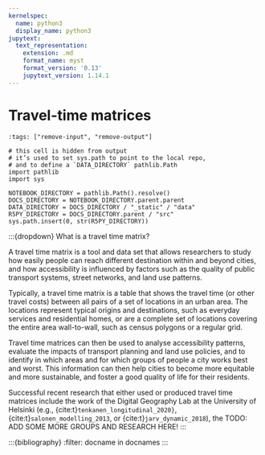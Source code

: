 ```yaml
---
kernelspec:
  name: python3
  display_name: python3
jupytext:
  text_representation:
    extension: .md
    format_name: myst
    format_version: '0.13'
    jupytext_version: 1.14.1
---
```



# Travel-time matrices

```{code-cell}
:tags: ["remove-input", "remove-output"]

# this cell is hidden from output
# it’s used to set sys.path to point to the local repo,
# and to define a `DATA_DIRECTORY` pathlib.Path
import pathlib
import sys 

NOTEBOOK_DIRECTORY = pathlib.Path().resolve()
DOCS_DIRECTORY = NOTEBOOK_DIRECTORY.parent.parent
DATA_DIRECTORY = DOCS_DIRECTORY / "_static" / "data"
R5PY_DIRECTORY = DOCS_DIRECTORY.parent / "src"
sys.path.insert(0, str(R5PY_DIRECTORY))
```


:::{dropdown} What is a travel time matrix?

A travel time matrix is a tool and data set that allows researchers to study how
easily people can reach different destination within and beyond cities, and how
accessibility is influenced by factors such as the quality of public transport
systems, street networks, and land use patterns. 

Typically, a travel time matrix is a table that shows the travel time (or other
travel costs) between all pairs of a set of locations in an urban area. The
locations represent typical origins and destinations, such as everyday services
and residential homes, or are a complete set of locations covering the entire
area wall-to-wall, such as census polygons or a regular grid.

Travel time matrices can then be used to analyse accessibility patterns,
evaluate the impacts of transport planning and land use policies, and to
identify in which areas and for which groups of people a city works best and
worst. This information can then help cities to become more equitable and more
sustainable, and foster a good quality of life for their residents.

Successful recent research that either used or produced travel time matrices
include the work of the Digital Geography Lab at the University of Helsinki
(e.g., {cite:t}`tenkanen_longitudinal_2020}`, {cite:t}`salonen_modelling_2013`,
or {cite:t}`jarv_dynamic_2018`), the TODO: ADD SOME MORE GROUPS AND RESEARCH
HERE!
:::



:::{bibliography}
:filter: docname in docnames
:::
